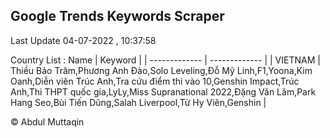 

## Google Trends Keywords Scraper 
 
Last Update 04-07-2022 , 10:37:58

Country List :
 Name  | Keyword |
| ------------- | ------------- |
| VIETNAM | Thiều Bảo Trâm,Phương Anh Đào,Solo Leveling,Đỗ Mỹ Linh,F1,Yoona,Kim Oanh,Diễn viên Trúc Anh,Tra cứu điểm thi vào 10,Genshin Impact,Trúc Anh,Thi THPT quốc gia,LyLy,Miss Supranational 2022,Đặng Văn Lâm,Park Hang Seo,Bùi Tiến Dũng,Salah Liverpool,Từ Hy Viên,Genshin |



© Abdul Muttaqin 
